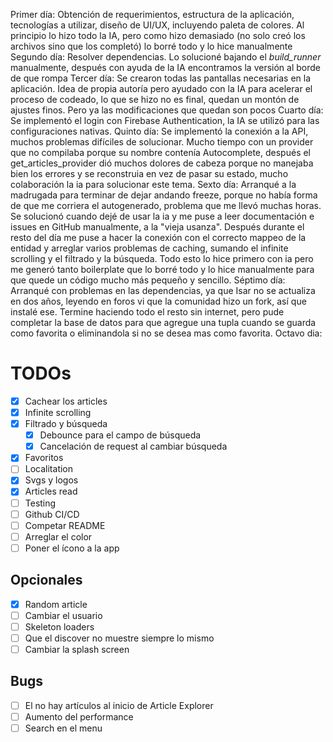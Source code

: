 Primer día: Obtención de requerimientos, estructura de la aplicación, tecnologías a utilizar, diseño de UI/UX, incluyendo paleta de colores. Al principio lo hizo todo la IA, pero como hizo demasiado (no solo creó los archivos sino que los completó) lo borré todo y lo hice manualmente
Segundo día: Resolver dependencias. Lo solucioné bajando el _build_runner_ manualmente, después con ayuda de la IA encontramos la versión al borde de que rompa
Tercer día: Se crearon todas las pantallas necesarias en la aplicación. Idea de propia autoría pero ayudado con la IA para acelerar el proceso de codeado, lo que se hizo no es final, quedan un montón de ajustes finos. Pero ya las modificaciones que quedan son pocos
Cuarto día: Se implementó el login con Firebase Authentication, la IA se utilizó para las configuraciones nativas.
Quinto día: Se implementó la conexión a la API, muchos problemas difíciles de solucionar. Mucho tiempo con un provider que no compilaba porque su nombre contenía Autocomplete, después el get_articles_provider dió muchos dolores de cabeza porque no manejaba bien los errores y se reconstruia en vez de pasar su estado, mucho colaboración la ia para solucionar este tema.
Sexto día: Arranqué a la madrugada para terminar de dejar andando freeze, porque no había forma de que me corriera el autogenerado, problema que me llevó muchas horas. Se solucionó cuando dejé de usar la ia y me puse a leer documentación e issues en GitHub manualmente, a la "vieja usanza". Después durante el resto del día me puse a hacer la conexión con el correcto mappeo de la entidad y arreglar varios problemas de caching, sumando el infinite scrolling y el filtrado y la búsqueda. Todo esto lo hice primero con ia pero me generó tanto boilerplate que lo borré todo y lo hice manualmente para que quede un código mucho más pequeño y sencillo.
Séptimo día: Arranqué con problemas en las dependencias, ya que Isar no se actualiza en dos años, leyendo en foros vi que la comunidad hizo un fork, así que instalé ese. Termine haciendo todo el resto sin internet, pero pude completar la base de datos para que agregue una tupla cuando se guarda como favorita o eliminandola si no se desea mas como favorita.
Octavo dia: 


# TODOs
 - [x] Cachear los articles
 - [x] Infinite scrolling
 - [x] Filtrado y búsqueda
    - [x] Debounce para el campo de búsqueda
    - [x] Cancelación de request al cambiar búsqueda
 - [x] Favoritos
 - [ ] Localitation
 - [x] Svgs y logos
 - [x] Articles read
 - [ ] Testing
 - [ ] Github CI/CD
 - [ ] Competar README
 - [ ] Arreglar el color
 - [ ] Poner el ícono a la app
 
 ## Opcionales
 - [x] Random article
 - [ ] Cambiar el usuario
 - [ ] Skeleton loaders
 - [ ] Que el discover no muestre siempre lo mismo
 - [ ] Cambiar la splash screen

 ## Bugs
 - [ ] El no hay artículos al inicio de Article Explorer
 - [ ] Aumento del performance
 - [ ] Search en el menu